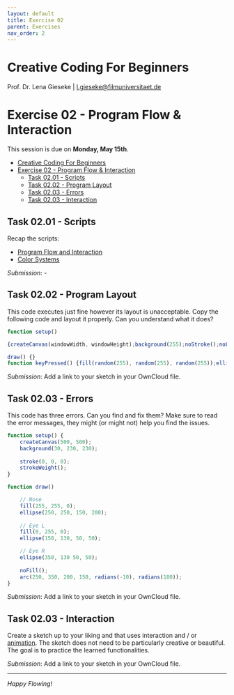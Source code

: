 ```yaml
---
layout: default
title: Exercise 02
parent: Exercises
nav_order: 2
---
```


# Creative Coding For Beginners
  
Prof. Dr. Lena Gieseke \| l.gieseke@filmuniversitaet.de  
  
  
# Exercise 02 - Program Flow & Interaction

This session is due on **Monday, May 15th**.  

* [Creative Coding For Beginners](#creative-coding-for-beginners)
* [Exercise 02 - Program Flow \& Interaction](#exercise-02---program-flow--interaction)
    * [Task 02.01 - Scripts](#task-0201---scripts)
    * [Task 02.02 - Program Layout](#task-0202---program-layout)
    * [Task 02.03 - Errors](#task-0203---errors)
    * [Task 02.03 - Interaction](#task-0203---interaction)


## Task 02.01 - Scripts

Recap the scripts:

* [Program Flow and Interaction](../../02_scripts/ccfb_ss23_04_flow_script.md)
* [Color Systems](../../02_scripts/ccfb_ss23_05_colorsystems_script.md)

*Submission*: -

## Task 02.02 - Program Layout

This code executes just fine however its layout is unacceptable. Copy the following code and layout it properly. Can you understand what it does?

```js
function setup() 

{createCanvas(windowWidth, windowHeight);background(255);noStroke();noLoop();}function 

draw() {}
function keyPressed() {fill(random(255), random(255), random(255));ellipse(random(windowWidth), random(windowHeight), random(200));}
```

*Submission*: Add a link to your sketch in your OwnCloud file.

## Task 02.03 - Errors

This code has three errors. Can you find and fix them? Make sure to read the error messages, they might (or might not) help you find the issues.

```js
function setup() {
    createCanvas(500, 500); 
    background(30, 230, 230);
    
    stroke(0, 0, 0);
    strokeWeight();
}

function draw() 

    // Nose
    fill(255, 255, 0);
    ellipse(250, 250, 150, 200);
    
    // Eye L
    fill(0, 255, 0);
    ellipse(150, 130, 50, 50);

    // Eye R
    ellipse(350, 130 50, 50);
    
    noFill();
    arc(250, 350, 200, 150, radians(-10), radians(180));	
}
```

*Submission*: Add a link to your sketch in your OwnCloud file.


## Task 02.03 - Interaction

Create a sketch up to your liking and that uses interaction and / or [animation](https://editor.p5js.org/legie/sketches/ZGkf_1vzt). The sketch does not need to be particularly creative or beautiful. The goal is to practice the learned functionalities.

  

*Submission*: Add a link to your sketch in your OwnCloud file.

---

*Happy Flowing!*

